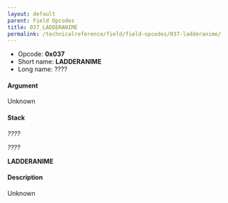 ```yaml
---
layout: default
parent: Field Opcodes
title: 037_LADDERANIME
permalink: /technicalreference/field/field-opcodes/037-ladderanime/
---
```


-   Opcode: **0x037**
-   Short name: **LADDERANIME**
-   Long name: ????

#### Argument

Unknown

#### Stack

  
*????*

*????*

**LADDERANIME**

#### Description

Unknown
